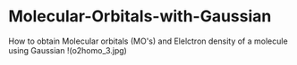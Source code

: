 # Molecular-Orbitals-with-Gaussian
How to obtain Molecular orbitals (MO's) and Elelctron density of a molecule using Gaussian
!(o2homo_3.jpg)
